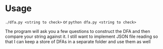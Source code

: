 # Usage
`./dfa.py <string to check>`
or
`python dfa.py <string to check>`

The program will ask you a few questions to construct the DFA and then compare your string against it.
I still want to implement JSON file reading so that I can keep a store of DFAs in a separate folder and use them as well
